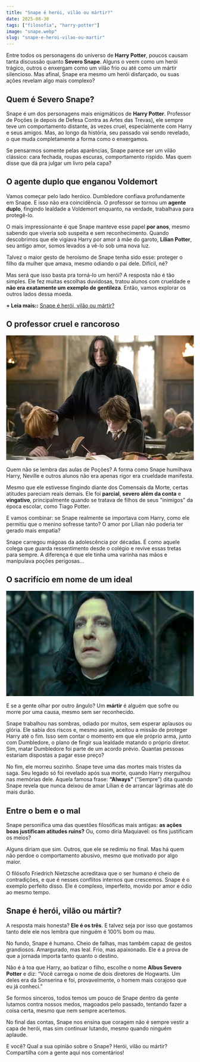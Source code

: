 ```yaml
---
title: "Snape é herói, vilão ou mártir?"
date: 2025-08-30
tags: ["filosofia", "harry-potter"]
image: "snape.webp"
slug: "snape-e-heroi-vilao-ou-martir"
---
```


Entre todos os personagens do universo de **Harry Potter**, poucos causam tanta discussão quanto **Severo Snape**. Alguns o veem como um herói trágico, outros o enxergam como um vilão frio ou até como um mártir silencioso. Mas afinal, Snape era mesmo um herói disfarçado, ou suas ações revelam algo mais complexo?

## Quem é Severo Snape?

Snape é um dos personagens mais enigmáticos de **Harry Potter**. Professor de Poções (e depois de Defesa Contra as Artes das Trevas), ele sempre teve um comportamento distante, às vezes cruel, especialmente com Harry e seus amigos. Mas, ao longo da história, seu passado vai sendo revelado, o que muda completamente a forma como o enxergamos.

Se pensarmos somente pelas aparências, Snape parece ser um vilão clássico: cara fechada, roupas escuras, comportamento ríspido. Mas quem disse que dá pra julgar um livro pela capa?

## O agente duplo que enganou Voldemort

Vamos começar pelo lado heróico. Dumbledore confiava profundamente em Snape. E isso não era coincidência. O professor se tornou um **agente duplo**, fingindo lealdade a Voldemort enquanto, na verdade, trabalhava para protegê-lo.

O mais impressionante é que Snape manteve esse papel **por anos**, mesmo sabendo que viveria sob suspeita e sem reconhecimento. Quando descobrimos que ele vigiava Harry por amor à mãe do garoto, **Lílian Potter**, seu antigo amor, somos levados a vê-lo sob uma nova luz.

Talvez o maior gesto de heroísmo de Snape tenha sido esse: proteger o filho da mulher que amava, mesmo odiando o pai dele. Difícil, né?

Mas será que isso basta pra torná-lo um herói? A resposta não é tão simples. Ele fez muitas escolhas duvidosas, tratou alunos com crueldade e **não era exatamente um exemplo de gentileza**. Então, vamos explorar os outros lados dessa moeda.

**+ Leia mais::** [Snape é herói, vilão ou mártir?](https://nerdatico.com.br/snape-e-heroi-vilao-ou-martir/)

## O professor cruel e rancoroso

![severus](severus.webp)

Quem não se lembra das aulas de Poções? A forma como Snape humilhava Harry, Neville e outros alunos não era apenas rigor era crueldade manifesta.

Mesmo que ele estivesse fingindo diante dos Comensais da Morte, certas atitudes pareciam reais demais. Ele foi **parcial**, **severo além da conta** e **vingativo**, principalmente quando se tratava de filhos de seus "inimigos" da época escolar, como Tiago Potter.

E vamos combinar: se Snape realmente se importava com Harry, como ele permitiu que o menino sofresse tanto? O amor por Lílian não poderia ter gerado mais empatia?

Snape carregou mágoas da adolescência por décadas. É como aquele colega que guarda ressentimento desde o colégio e revive essas tretas para sempre. A diferença é que ele tinha uma varinha nas mãos e manipulava poções perigosas...

## O sacrifício em nome de um ideal

![snape](harry-potter-snape.webp)

E se a gente olhar por outro ângulo? Um **mártir** é alguém que sofre ou morre por uma causa, mesmo sem ser reconhecido.

Snape trabalhou nas sombras, odiado por muitos, sem esperar aplausos ou glória. Ele sabia dos riscos e, mesmo assim, aceitou a missão de proteger Harry até o fim. Isso sem contar o momento em que ele próprio arma, junto com Dumbledore, o plano de fingir sua lealdade matando o próprio diretor. Sim, matar Dumbledore foi parte de um acordo prévio. Quantas pessoas estariam dispostas a pagar esse preço?

No fim, ele morreu sozinho. Snape teve uma das mortes mais tristes da saga. Seu legado só foi revelado após sua morte, quando Harry mergulhou nas memórias dele. Aquela famosa frase: **“Always”** (“Sempre”) dita quando Snape revela que nunca deixou de amar Lílian é de arrancar lágrimas até do mais durão.

## Entre o bem e o mal

Snape personifica uma das questões filosóficas mais antigas: **as ações boas justificam atitudes ruins?** Ou, como diria Maquiavel: os fins justificam os meios?

Alguns diriam que sim. Outros, que ele se redimiu no final. Mas há quem não perdoe o comportamento abusivo, mesmo que motivado por algo maior.

O filósofo Friedrich Nietzsche acreditava que o ser humano é cheio de contradições, e que é nesses conflitos internos que crescemos. Snape é o exemplo perfeito disso. Ele é complexo, imperfeito, movido por amor e ódio ao mesmo tempo.

## Snape é herói, vilão ou mártir?

A resposta mais honesta? **Ele é os três**. E talvez seja por isso que gostamos tanto dele ele nos lembra que ninguém é 100% bom ou mau.

No fundo, Snape é humano. Cheio de falhas, mas também capaz de gestos grandiosos. Amargurado, mas leal. Frio, mas apaixonado. Ele é a prova de que a jornada importa tanto quanto o destino.

Não é à toa que Harry, ao batizar o filho, escolhe o nome **Albus Severo Potter** e diz: “Você carrega o nome de dois diretores de Hogwarts. Um deles era da Sonserina e foi, provavelmente, o homem mais corajoso que eu já conheci.”

Se formos sinceros, todos temos um pouco de Snape dentro da gente lutamos contra nossos medos, magoados pelo passado, tentando fazer a coisa certa, mesmo que nem sempre acertemos.

No final das contas, Snape nos ensina que coragem não é sempre vestir a capa de herói, mas sim continuar lutando, mesmo quando ninguém aplaude.

E você? Qual a sua opinião sobre o Snape? Herói, vilão ou mártir? Compartilha com a gente aqui nos comentários!